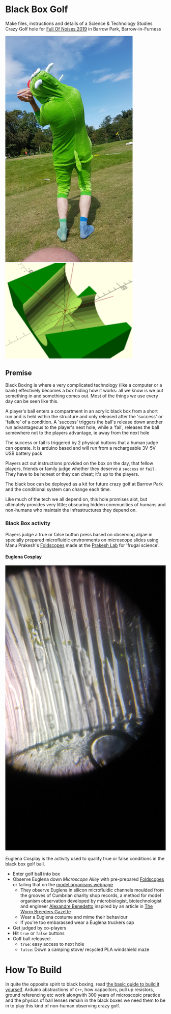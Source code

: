 # Black Box Golf
Make files, instructions and details of a Science & Technology Studies Crazy Golf hole for [Full Of Noises 2019](http://fonfestival.org/event/full-of-noises-2019-09-11-08-19/) in Barrow Park, Barrow-in-Furness

<img src="images/euglena_cosplay.jpg" width="400">
<img src="images/Model.png" width="400">

## Premise

Black Boxing is where a very complicated technology (like a computer or a bank) effectively becomes a box hiding how it works: all we know is we put something in and something comes out. Most of the things we use every day can be seen like this.

A player's ball enters a compartment in an acrylic black box from a short run and is held within the structure and only released after the 'success' or 'failure' of a condition. A 'success' triggers the ball's release down another run advantageous to the player's next hole, while a 'fail', releases the ball somewhere not to the players advantage, ie away from the next hole

The success or fail is triggered by 2 physical buttons that a human judge can operate. It is arduino based and will run from a rechargeable 3V-5V USB battery pack

Players act out instructions provided on the box on the day, that fellow players, friends or family judge whether they deserve a `success` or `fail`. They have to be honest or they can cheat; it's up to the players.

The black box can be deployed as a kit for future crazy golf at Barrow Park and the conditional system can change each time.

Like much of the tech we all depend on, this hole promises alot, but ultimately provides very little; obscuring hidden communities of humans and non-humans who maintain the infrastructures they depend on.

### Black Box activity

Players judge a true or false button press based on observing algae in specially prepared microfluidic environments on microscope slides using Manu Prakesh's [Foldscopes](https://foldscope.com) made at the [Prakesh Lab](https://web.stanford.edu/group/prakash-lab/cgi-bin/labsite/) for 'frugal science'.

#### Euglena Cosplay

<img src="images/pdms_vinyl_euglena.jpg" width="600">

Euglena Cosplay is the activity used to qualify true or false conditions in the black box golf ball.

 * Enter golf ball into box
 * Observe Euglena down *Microscope Alley* with pre-prepared [Foldscopes](https://foldscope.com) or failing that on the [model organisms webpage](https://domesticscience.org.uk/criticalkits/euglena.html)
   * They observe Euglena in silicon microfluidic channels moulded from the grooves of Cumbrian charity shop records, a method for model organism observation developed by microbiologist, biotechnologist and engineer [Alexandre Benedetto](https://www.lancaster.ac.uk/health-and-medicine/about-us/people/alexandre-benedetto) inspired by an article in [The Worm Breeders Gazette](http://wbg.wormbook.org/2017/07/18/immobilizing-nematodes-for-live-imaging-using-an-agarose-pad-generated-with-a-vinyl-record/)
    * Wear a Euglena costume and mime their behaviour
    * If you're too embarassed wear a Euglena truckers cap
 * Get judged by co-players
 * Hit `true` or `false` buttons
 * Golf ball released:
   * `true`: easy access to next hole
   * `false`: Down a camping stove/ recycled PLA windshield maze

# How To Build

In quite the opposite spirit to black boxing, read [the basic guide to build it yourself](HowToBuild.md). Arduino abstractions of `C++`, how capacitors, pull up resistors, ground referencing etc work alongwith 300 years of microscopic practice and the physics of ball lenses remain in the black boxes we need them to be in to play this kind of non-human observing crazy golf. 

